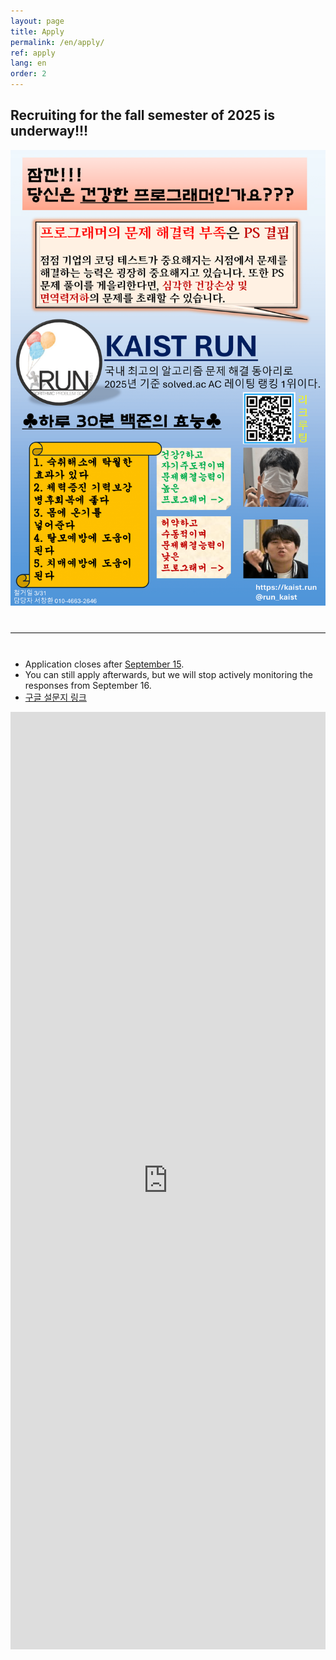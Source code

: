 ```yaml
---
layout: page
title: Apply
permalink: /en/apply/
ref: apply
lang: en
order: 2
---
```


## Recruiting for the fall semester of 2025 is underway!!!

<div style="text-align: center">
  <img src="/apply/2025-spring/런포스터 최종-1.png" alt="poster" style="width: 700px;"/>
</div>
<hr style="size: 20; margin-top: 40px; margin-bottom: 40px; border: solid; border-width: 0; border-bottom: 1px solid #e8e8e8;"/>

- Application closes after [September 15](https://www.timeanddate.com/worldclock/fixedtime.html?iso=20250915T235959&p1=3999).
- You can still apply afterwards, but we will stop actively monitoring the responses from September 16.
- [구글 설문지 링크](https://forms.gle/W2NtrhSWNhTTyipK7)
<iframe src="https://forms.gle/W2NtrhSWNhTTyipK7" frameborder="0" width="100%" height="1500px"></iframe>
